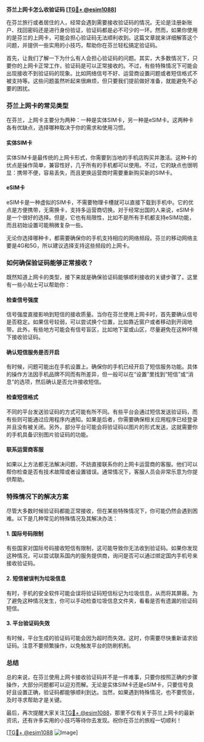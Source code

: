 **芬兰上网卡怎么收验证码 [[TG💪+ @esim1088](https://t.me/s/esim1088)]**

在芬兰旅行或者居住的人，经常会遇到需要接收验证码的情况。无论是注册新账户、找回密码还是进行身份验证，验证码都是必不可少的一环。然而，如果你使用的是芬兰的上网卡，可能会担心验证码无法顺利收到。这篇文章就来详细解答这个问题，并提供一些实用的小技巧，帮助你在芬兰轻松搞定验证码。

首先，让我们了解一下为什么有人会担心验证码的问题。其实，大多数情况下，只要你的上网卡正常工作，验证码是可以正常接收的。不过，有些特殊情况下可能会出现接收不到验证码的现象。比如网络信号不好、运营商设置问题或者短信格式不被支持等。这些问题虽然听起来很麻烦，但只要我们提前做好准备，就能避免不必要的困扰。

### **芬兰上网卡的常见类型**

在芬兰，上网卡主要分为两种：一种是实体SIM卡，另一种是eSIM卡。这两种卡各有优缺点，选择哪种取决于你的需求和使用习惯。

#### **实体SIM卡**
实体SIM卡是最传统的上网卡形式，你需要到当地的手机店购买并激活。这种卡的优点是操作简单，兼容性好，几乎所有的手机都可以使用。不过，它的缺点也很明显：携带不便，容易丢失，而且更换运营商时需要重新购买新的SIM卡。

#### **eSIM卡**
eSIM卡是一种虚拟的SIM卡，不需要物理卡槽就可以直接下载到手机中。它的优点是方便携带，无需换卡，支持多运营商切换。对于经常出国的人来说，eSIM卡是一个很好的选择。但是，它也有局限性，比如不是所有手机都支持eSIM功能，而且初始设置可能稍微复杂一些。

无论你选择哪种卡，都需要确保你的手机支持相应的网络频段。芬兰的移动网络主要是4G和5G，所以建议选择支持这些频段的上网卡。

### **如何确保验证码能够正常接收？**

既然知道上网卡的类型，接下来就是确保验证码能够顺利接收的关键步骤了。这里有一些小贴士可以帮助你：

#### **检查信号强度**
信号强度直接影响到短信的接收质量。当你在芬兰使用上网卡时，首先要确认信号是否稳定。如果信号较弱，可以尝试换个位置，比如靠近窗户或者移动到开阔地带。此外，有些地方可能会有信号盲区，比如地下室或山区，尽量避免在这种环境下接收验证码。

#### **确认短信服务是否开启**
有时候，问题可能出在手机设置上。确保你的手机已经开启了短信服务功能。具体的操作方法因手机品牌不同而有所差异，但一般可以在“设置”里找到“短信”或“消息”的选项，然后确认是否允许接收短信。

#### **检查短信格式**
不同的平台发送验证码的方式可能有所不同。有些平台会通过短信发送验证码，而有些则可能通过应用程序内通知。如果是后者，你需要确保相关应用程序已经登录并且没有被关闭。另外，部分平台可能会将验证码以图片的形式发送，这就需要你的手机具备识别图片验证码的功能。

#### **联系运营商客服**
如果以上方法都无法解决问题，不妨直接联系你的上网卡运营商的客服。他们可以帮你检查是否有技术故障或者设置错误。通常情况下，客服人员会非常乐意为你提供帮助。

### **特殊情况下的解决方案**

尽管大多数时候验证码都能正常接收，但在某些特殊情况下，你可能仍然会遇到困难。以下是几种常见的特殊情况及其解决办法：

#### **1. 国际号码限制**
有些国家对国际号码接收短信有限制，这可能导致你无法收到验证码。如果你发现这种情况，可以尝试联系国内的服务提供商，询问是否可以通过绑定国内手机号来接收验证码。

#### **2. 短信被误判为垃圾信息**
有时，手机的安全软件可能会误将验证码短信标记为垃圾信息，从而将其屏蔽。为了避免这种情况发生，你可以手动检查垃圾信息文件夹，看看是否有遗漏的验证码短信。

#### **3. 平台验证码失效**
有时候，平台生成的验证码可能会因为超时而失效。这时，你需要尽快重新请求验证码。注意不要频繁操作，以免触发平台的防刷机制。

### **总结**

总的来说，在芬兰使用上网卡接收验证码并不是一件难事，只要你按照正确的步骤操作，大部分问题都可以迎刃而解。无论是实体SIM卡还是eSIM卡，只要信号良好且设置正确，验证码都能够顺利到达。当然，如果遇到特殊情况，也不要慌张，及时寻求帮助才是关键。

最后，再次提醒大家关注[TG💪+ @esim1088](https://t.me/s/esim1088)，那里不仅有关于芬兰上网卡的最新资讯，还有许多实用的小技巧等待你去发现。祝你在芬兰的旅程一切顺利！

[[TG💪+ @esim1088](https://t.me/s/esim1088) ![Image](https://i.postimg.cc/4NQfJmqS/Snipaste-2025-05-13-00-14-12.png)]